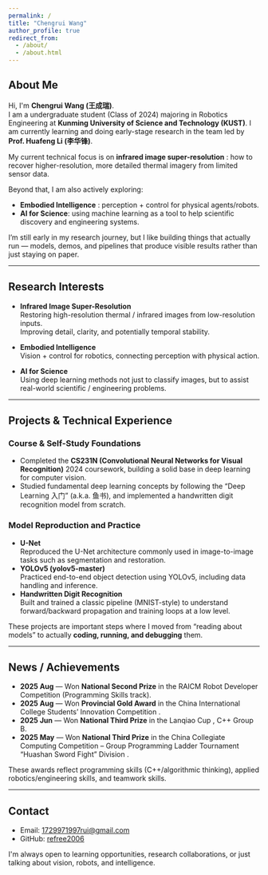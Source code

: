 ```yaml
---
permalink: /
title: "Chengrui Wang"
author_profile: true
redirect_from: 
  - /about/
  - /about.html
---
```


## About Me

Hi, I'm **Chengrui Wang (王成瑞)**.  
I am a undergraduate student (Class of 2024) majoring in Robotics Engineering at **Kunming University of Science and Technology (KUST)**. I am currently learning and doing early-stage research in the team led by **Prof. Huafeng Li (李华锋)**.

My current technical focus is on **infrared image super-resolution** : how to recover higher-resolution, more detailed thermal imagery from limited sensor data.

Beyond that, I am also actively exploring:
- **Embodied Intelligence** : perception + control for physical agents/robots.
- **AI for Science**: using machine learning as a tool to help scientific discovery and engineering systems.

I’m still early in my research journey, but I like building things that actually run — models, demos, and pipelines that produce visible results rather than just staying on paper.

---

## Research Interests

- **Infrared Image Super-Resolution**  
  Restoring high-resolution thermal / infrared images from low-resolution inputs.  
  Improving detail, clarity, and potentially temporal stability.

- **Embodied Intelligence**  
  Vision + control for robotics, connecting perception with physical action.

- **AI for Science**  
  Using deep learning methods not just to classify images, but to assist real-world scientific / engineering problems.

---

## Projects & Technical Experience

### Course & Self-Study Foundations
- Completed the **CS231N (Convolutional Neural Networks for Visual Recognition)** 2024 coursework, building a solid base in deep learning for computer vision.
- Studied fundamental deep learning concepts by following the “Deep Learning 入门” (a.k.a. 鱼书), and implemented a handwritten digit recognition model from scratch.

### Model Reproduction and Practice
- **U-Net**  
  Reproduced the U-Net architecture commonly used in image-to-image tasks such as segmentation and restoration.
- **YOLOv5 (yolov5-master)**  
  Practiced end-to-end object detection using YOLOv5, including data handling and inference.
- **Handwritten Digit Recognition**  
  Built and trained a classic pipeline (MNIST-style) to understand forward/backward propagation and training loops at a low level.

These projects are important steps where I moved from “reading about models” to actually **coding, running, and debugging** them.

---

## News / Achievements

- **2025 Aug** — Won **National Second Prize** in the RAICM Robot Developer Competition (Programming Skills track).  
- **2025 Aug** — Won **Provincial Gold Award** in the China International College Students’ Innovation Competition .  
- **2025 Jun** — Won **National Third Prize** in the Lanqiao Cup , C++ Group B.  
- **2025 May** — Won **National Third Prize** in the China Collegiate Computing Competition – Group Programming Ladder Tournament “Huashan Sword Fight” Division .  

These awards reflect programming skills (C++/algorithmic thinking), applied robotics/engineering skills, and teamwork skills.

---

## Contact

- Email: 1729971997rui@gmail.com  
- GitHub: [refree2006](https://github.com/refree2006)

I'm always open to learning opportunities, research collaborations, or just talking about vision, robots, and intelligence.
